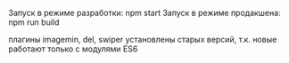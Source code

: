 Запуск в режиме разработки: npm start
Запуск в режиме продакшена: npm run build

плагины imagemin, del, swiper установлены старых версий, т.к. новые работают только с модулями ES6
